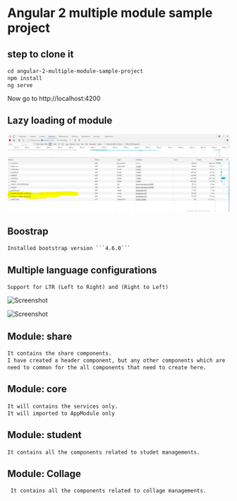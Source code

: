 # Angular 2 multiple module sample project

## step to clone it

```git clone 
cd angular-2-multiple-module-sample-project
npm install
ng serve
```

Now go to http://localhost:4200

## Lazy loading of module

 ![Screenshot](Multiple-Module-Lazy-Load.JPG) 


## Boostrap 

    Installed bootstrap version ```4.6.0```
  
## Multiple language configurations
    Support for LTR (Left to Right) and (Right to Left)

 ![Screenshot](Multiple-Language-Support-EN) 

 
 ![Screenshot](Multiple-Language-Support-ER-RTL) 

## Module: share 

    It contains the share components. 
    I have created a header component, but any other components which are need to common for the all components that need to create here.

## Module: core

    It will contains the services only.
    It will imported to AppModule only

## Module: student

    It contains all the components related to studet managements.

## Module: Collage

     It contains all the components related to collage managements.
